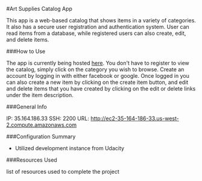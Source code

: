 #Art Supplies Catalog App

This app is a web-based catalog that shows items in a variety of categories. It also has a secure user registration and authentication system. User can read items from a database, while registered users can also create, edit, and delete items.

###How to Use

The app is currently being hosted [here](http://ec2-35-164-186-33.us-west-2.compute.amazonaws.com). You don't have to register to view the catalog, simply click on the category you wish to browse. Create an account by logging in with either facebook or google. Once logged in you can also create a new item by clicking on the create item button, and edit and delete items that you have created by clicking on the edit or delete links under the item description.

###General Info

IP: 35.164.186.33
SSH: 2200
URL: http://ec2-35-164-186-33.us-west-2.compute.amazonaws.com

###Configuration Summary

- Utilized development instance from Udacity

###Resources Used

list of resources used to complete the project
